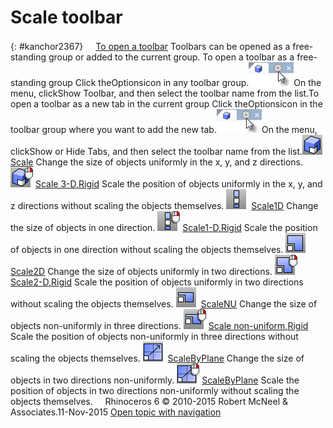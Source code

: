 ---
---


# Scale toolbar
{: #kanchor2367}
 [![images/transparent.gif](images/transparent.gif)To open a toolbar](javascript:void(0);) Toolbars can be opened as a free-standing group or added to the current group.
To open a toolbar as a free-standing group
Click theOptionsicon in any toolbar group.![images/toolbar-howtoopen.png](images/toolbar-howtoopen.png)On the menu, clickShow Toolbar, and then select the toolbar name from the list.To open a toolbar as a new tab in the current group
Click theOptionsicon in the toolbar group where you want to add the new tab.![images/toolbar-howtoopen.png](images/toolbar-howtoopen.png)On the menu, clickShow or Hide Tabs, and then select the toolbar name from the list.![images/scale.png](images/scale.png) [Scale](scale.html) 
Change the size of objects uniformly in the x, y, and z&#160;directions.
![images/scale-rigid.png](images/scale-rigid.png) [Scale 3-D,Rigid](scale.html) 
Scale the position of objects uniformly in the x, y, and z&#160;directions without scaling the objects themselves.
![images/scale1d.png](images/scale1d.png) [Scale1D](scale1d.html) 
Change the size of objects in one direction.
![images/scale1d-rigid.png](images/scale1d-rigid.png) [Scale1-D,Rigid](scale1d.html) 
Scale the position of objects in one direction without scaling the objects themselves.
![images/scale2d.png](images/scale2d.png) [Scale2D](scale2d.html) 
Change the size of objects uniformly in two directions.
![images/scale2d-rigid.png](images/scale2d-rigid.png) [Scale2-D,Rigid](scale2d.html) 
Scale the position of objects uniformly in two directions without scaling the objects themselves.
![images/scalenu.png](images/scalenu.png) [ScaleNU](scalenu.html) 
Change the size of objects non-uniformly in three directions.
![images/scalenu-rigid.png](images/scalenu-rigid.png) [Scale non-uniform,Rigid](scalenu.html) 
Scale the position of objects non-uniformly in three directions without scaling the objects themselves.
![images/scalebyplane.png](images/scalebyplane.png) [ScaleByPlane](scalebyplane.html) 
Change the size of objects in two directions non-uniformly.
![images/scalebyplane-rigid.png](images/scalebyplane-rigid.png) [ScaleByPlane](scalebyplane.html) 
Scale the position of objects in two directions non-uniformly without scaling the objects themselves.
&#160;
&#160;
Rhinoceros 6 © 2010-2015 Robert McNeel &amp; Associates.11-Nov-2015
 [Open topic with navigation](scale-toolbar.html) 

